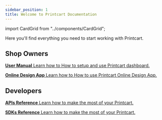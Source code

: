 ```yaml
---
sidebar_position: 1
title: Welcome to Printcart Documentation
---
```


import CardGrid from "../components/CardGrid";

Here you'll find everything you need to start working with Printcart.

## Shop Owners

<CardGrid home>

[**User Manual** Learn how to How to setup and use Printcart dashboard.](users-manual/get-started.md)

[**Online Design App** Learn how to How to use Printcart Online Design App.](users-manual/online-design.md)

<!-- [**Quickstart Guide** Learn how to make the most of your Printcart.](guides/quickstart.md) -->
</CardGrid>

## Developers

<CardGrid home>

[**APIs Reference** Learn how to make the most of your Printcart.](/docs/api-reference/intro.md)

[**SDKs Reference** Learn how to make the most of your Printcart.](/docs/sdk-reference/intro.md)

</CardGrid>
